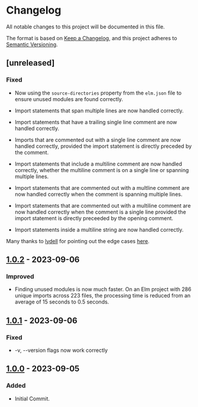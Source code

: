 # Changelog

All notable changes to this project will be documented in this file.

The format is based on [Keep a Changelog](https://keepachangelog.com/en/1.0.0/), and this project adheres to [Semantic Versioning](https://semver.org/spec/v2.0.0.html).

## [unreleased]

### Fixed

- Now using the `source-directories` property from the `elm.json` file to ensure unused modules are found correctly.

- Import statements that span multiple lines are now handled correctly.
- Import statements that have a trailing single line comment are now handled correctly.
- Imports that are commented out with a single line comment are now handled correctly, provided the import statement is directly preceded by the comment.
- Import statements that include a multiline comment are now handled correctly, whether the multiline comment is on a single line or spanning multiple lines.
- Import statements that are commented out with a multline comment are now handled correctly when the comment is spanning multiple lines.
- Import statements that are commented out with a multiline comment are now handled correctly when the comment is a single line provided the import statement is directly preceeded by the opening comment.
- Import statements inside a multiline string are now handled correctly.

Many thanks to [lydell](https://github.com/lydell/) for pointing out the edge cases [here](https://discourse.elm-lang.org/t/elmx-find-and-delete-unused-modules/9309/7).

## [1.0.2] - 2023-09-06

### Improved

- Finding unused modules is now much faster. On an Elm project with 286 unique imports across 223 files, the processing time is reduced from an average of 15 seconds to 0.5 seconds.

## [1.0.1] - 2023-09-06

### Fixed

- -v, --version flags now work correctly

## [1.0.0] - 2023-09-05

### Added

- Initial Commit.

[1.0.2]: https://github.com/phollyer/elmx/compare/v1.0.1...v1.0.2
[1.0.1]: https://github.com/phollyer/elmx/compare/1.0.0...v1.0.1
[1.0.0]: https://github.com/phollyer/elmx/releases/tag/1.0.0
